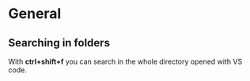 # General

## Searching in folders

With **ctrl+shift+f** you can search in the whole directory opened with VS code.
